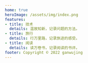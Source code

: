 ```yaml
---
home: true
heroImage: /assets/img/index.png
features:
- title: 技术
  details: 温故知新，记录问题的方法。
- title: 旅行
  details: 行万里路，记录旅途的感受。
- title: 阅读
  details: 读万卷书，记录阅读的书评。
footer: Copyright © 2022 ganwujing
---
```


